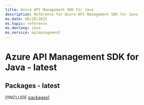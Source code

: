 ```yaml
---
title: Azure API Management SDK for Java
description: Reference for Azure API Management SDK for Java
ms.date: 08/20/2025
ms.topic: reference
ms.devlang: java
ms.service: apimanagement
---
```

# Azure API Management SDK for Java - latest
## Packages - latest
[!INCLUDE [packages](api-management-index.md)]